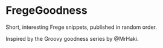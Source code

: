 # FregeGoodness
Short, interesting Frege snippets, published in random order. 

Inspired by the Groovy goodness series by @MrHaki.
